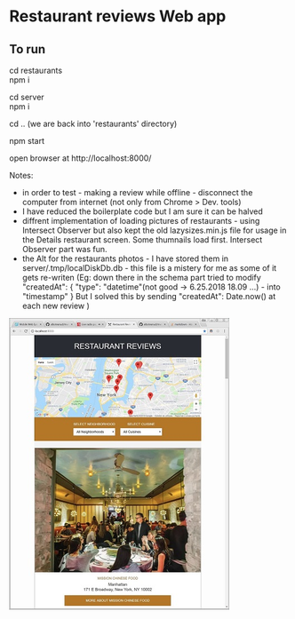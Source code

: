 # Restaurant reviews Web app


## To run 

cd restaurants                       <br>
npm i                                <br>

cd server                            <br>
npm i 


cd .. 
(we are back into 'restaurants' directory)   


npm start

open browser at http://localhost:8000/


Notes:
- in order to test - making  a review while offline - disconnect the computer from internet (not only from Chrome > Dev. tools)
- I have reduced the boilerplate code but I am sure it can be halved
- diffrent implementation of loading pictures of restaurants - using Intersect Observer but also kept the old lazysizes.min.js file for usage in the Details restaurant screen. Some thumnails load first. Intersect Observer part was fun.
- the Alt for the restaurants photos - I have stored them in server/.tmp/localDiskDb.db - this file is a mistery for me as some of it gets re-writen (Eg: down there in the schema part tried to modify    "createdAt": {
        "type": "datetime"(not good -> 6.25.2018 18.09 ...)  - into "timestamp"
      } 
      But I solved this by sending  "createdAt": Date.now()  at each new review )


![Restaurant list](/app/screenshots/screen1.jpg?raw=true "Restaurant list")   






